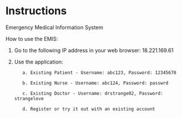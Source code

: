 # Instructions
Emergency Medical Information System

How to use the EMIS:

1) Go to the following IP address in your web browser: 18.221.169.61
2) Use the application:

          a. Existing Patient - Username: abc123, Password: 12345678
  
          b. Existing Nurse - Username: abc124, Password: passwrd
  
          c. Existing Doctor - Username: drstrange02, Password: strangelove
  
          d. Register or try it out with an existing account
